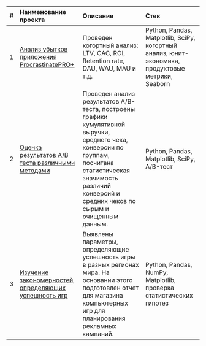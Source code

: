 | #| Наименование проекта                                 | Описание      |  Стек               |
|:-|:---------------                                      | :-------------|:---------------|
|1 | [Анализ убытков приложения ProcrastinatePRO+](https://github.com/gaidds/portfolio/tree/main/Cohort%20analysis)          |Проведен когортный анализ: LTV, CAC, ROI, Retention rate, DAU, WAU, MAU и т.д. |Python, Pandas, Matplotlib, SciPy, когортный анализ, юнит-экономика, продуктовые метрики, Seaborn|
|2 | [Оценка результатов A/B теста различными методами](https://github.com/gaidds/portfolio/tree/main/Analysing%20AB%20test)     |Проведен анализ результатов A/B-теста, построены графики кумулятивной выручки, среднего чека, конверсии по группам, посчитана статистическая значимость различий конверсий и средних чеков по сырым и очищенным данным.                | Python, Pandas, Matplotlib, SciPy, A/B-тест|
|3 | [Изучение закономерностей, определяющих успешность игр](https://github.com/gaidds/portfolio/tree/main/Games%20analysis)|Выявлены параметры, определяющие успешность игры в разных регионах мира. На основании этого подготовлен отчет для магазина компьютерных игр для планирования рекламных кампаний.|Python, Pandas, NumPy, Matplotlib, проверка статистических гипотез|

